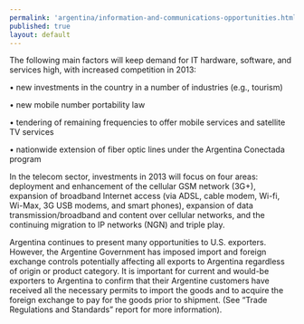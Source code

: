 ```yaml
---
permalink: 'argentina/information-and-communications-opportunities.html'
published: true
layout: default
---
```

The following main factors will keep demand for IT hardware, software, and services high, with increased competition in 2013:

•	new investments in the country in a number of industries (e.g., tourism)

•	new mobile number portability law

•	tendering of remaining frequencies to offer mobile services and satellite TV services

•	nationwide extension of fiber optic lines under the Argentina Conectada program

In the telecom sector, investments in 2013 will focus on four areas: deployment and enhancement of the cellular GSM network (3G+), expansion of broadband Internet access (via ADSL, cable modem, Wi-fi, Wi-Max, 3G USB modems, and smart phones), expansion of data transmission/broadband and content over cellular networks, and the continuing migration to IP networks (NGN) and triple play.

Argentina continues to present many opportunities to U.S. exporters. However, the Argentine Government has imposed import and foreign exchange controls potentially affecting all exports to Argentina regardless of origin or product category. It is important for current and would-be exporters to Argentina to confirm that their Argentine customers have received all the necessary permits to import the goods and to acquire the foreign exchange to pay for the goods prior to shipment. (See “Trade Regulations and Standards” report for more information).
